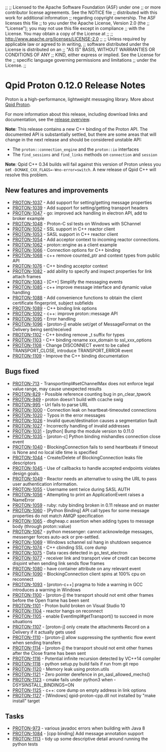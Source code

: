 ;;
;; Licensed to the Apache Software Foundation (ASF) under one
;; or more contributor license agreements.  See the NOTICE file
;; distributed with this work for additional information
;; regarding copyright ownership.  The ASF licenses this file
;; to you under the Apache License, Version 2.0 (the
;; "License"); you may not use this file except in compliance
;; with the License.  You may obtain a copy of the License at
;; 
;;   http://www.apache.org/licenses/LICENSE-2.0
;; 
;; Unless required by applicable law or agreed to in writing,
;; software distributed under the License is distributed on an
;; "AS IS" BASIS, WITHOUT WARRANTIES OR CONDITIONS OF ANY
;; KIND, either express or implied.  See the License for the
;; specific language governing permissions and limitations
;; under the License.
;;

# Qpid Proton 0.12.0 Release Notes

Proton is a high-performance, lightweight messaging library. More
about [Qpid Proton]({{site_url}}/proton/index.html).

For more information about this release, including download links and
documentation, see the [release overview](index.html).

**Note**: This release contains a new C++ binding of the Proton API.
The documented API is substantially settled, but there are some areas
that will change in the next release and should be considered unstable
API:

 - The `proton::connection_engine` and the `proton::io` interfaces
 - The `find_sessions` and `find_links` methods on `connection` and
   `session`

**Note**: Qpid C++ 0.34 builds will fail against this version of Proton
unless you set `-DCMAKE_CXX_FLAGS=-Wno-error=switch`.  A new release
of Qpid C++ will resolve this problem.

## New features and improvements

 - [PROTON-1037](https://issues.apache.org/jira/browse/PROTON-1037) - Add support for setting/getting message properties
 - [PROTON-1039](https://issues.apache.org/jira/browse/PROTON-1039) - Add support for setting/getting transport headers
 - [PROTON-1047](https://issues.apache.org/jira/browse/PROTON-1047) - go: improved ack handling in electron API, add to  broker example
 - [PROTON-1048](https://issues.apache.org/jira/browse/PROTON-1048) - Proton-C ssl tests on Windows with SChannel
 - [PROTON-1052](https://issues.apache.org/jira/browse/PROTON-1052) - SSL support in C++ reactor client
 - [PROTON-1053](https://issues.apache.org/jira/browse/PROTON-1053) - SASL support in C++ reactor client
 - [PROTON-1054](https://issues.apache.org/jira/browse/PROTON-1054) - Add acceptor context to incoming reactor connections.
 - [PROTON-1062](https://issues.apache.org/jira/browse/PROTON-1062) - proton::engine as a client example
 - [PROTON-1066](https://issues.apache.org/jira/browse/PROTON-1066) - Connection options for C++ binding
 - [PROTON-1068](https://issues.apache.org/jira/browse/PROTON-1068) - c++ remove counted_ptr and context types from public API
 - [PROTON-1076](https://issues.apache.org/jira/browse/PROTON-1076) - C++ binding acceptor context
 - [PROTON-1082](https://issues.apache.org/jira/browse/PROTON-1082) - add ability to specify and inspect properties for link attach frames
 - [PROTON-1083](https://issues.apache.org/jira/browse/PROTON-1083) - [C++] Simplify the messaging events
 - [PROTON-1085](https://issues.apache.org/jira/browse/PROTON-1085) - c++ improve message interface and dynamic value handling
 - [PROTON-1088](https://issues.apache.org/jira/browse/PROTON-1088) - Add convenience functions to obtain the client certificate fingerprint, subject subfields
 - [PROTON-1089](https://issues.apache.org/jira/browse/PROTON-1089) - C++ binding link options
 - [PROTON-1092](https://issues.apache.org/jira/browse/PROTON-1092) - c++: improve proton::message API
 - [PROTON-1095](https://issues.apache.org/jira/browse/PROTON-1095) - Error handling
 - [PROTON-1096](https://issues.apache.org/jira/browse/PROTON-1096) - [proton-j] enable set/get of MessageFormat on the Delivery being sent/received 
 - [PROTON-1102](https://issues.apache.org/jira/browse/PROTON-1102) - C++ binding remove _t suffix for types
 - [PROTON-1103](https://issues.apache.org/jira/browse/PROTON-1103) - C++ binding rename xxx_domain to ssl_xxx_options
 - [PROTON-1108](https://issues.apache.org/jira/browse/PROTON-1108) - Change DISCONNECT event to be called TRANSPORT_CLOSE, introduce TRANSPORT_ERROR event
 - [PROTON-1109](https://issues.apache.org/jira/browse/PROTON-1109) - Improve the C++ binding documentation

## Bugs fixed

 - [PROTON-713](https://issues.apache.org/jira/browse/PROTON-713) - TransportImpl#setChannelMax does not enforce legal value range, may cause unexpected results
 - [PROTON-829](https://issues.apache.org/jira/browse/PROTON-829) - Possible reference counting bug in pn_clear_tpwork
 - [PROTON-949](https://issues.apache.org/jira/browse/PROTON-949) - proton doesn't build with ccache swig
 - [PROTON-995](https://issues.apache.org/jira/browse/PROTON-995) - Url fails to parse URL
 - [PROTON-1000](https://issues.apache.org/jira/browse/PROTON-1000) - Connection leak on heartbeat-timeouted connections
 - [PROTON-1020](https://issues.apache.org/jira/browse/PROTON-1020) - Typos in the error messages
 - [PROTON-1026](https://issues.apache.org/jira/browse/PROTON-1026) - Invalid queue/destination causes a segmentation fault
 - [PROTON-1027](https://issues.apache.org/jira/browse/PROTON-1027) - Incorrectly handling of invalid addresses
 - [PROTON-1031](https://issues.apache.org/jira/browse/PROTON-1031) - [python] Bump the module version to 0.11.0
 - [PROTON-1035](https://issues.apache.org/jira/browse/PROTON-1035) - [proton-c] Python binding mishandles connection close event
 - [PROTON-1040](https://issues.apache.org/jira/browse/PROTON-1040) - BlockingConnection fails to send heartbeats if timeout is None and no local idle time is specified
 - [PROTON-1044](https://issues.apache.org/jira/browse/PROTON-1044) - Create/Delete of BlockingConnection leaks file descriptors
 - [PROTON-1045](https://issues.apache.org/jira/browse/PROTON-1045) - Use of callbacks to handle accepted endpoints violates design goals.
 - [PROTON-1049](https://issues.apache.org/jira/browse/PROTON-1049) - Reactor needs an alternative to using the URL to pass user authentication information.
 - [PROTON-1055](https://issues.apache.org/jira/browse/PROTON-1055) - Username sent twice during SASL AUTH
 - [PROTON-1056](https://issues.apache.org/jira/browse/PROTON-1056) - Attempting to print an ApplicationEvent raises a NameError
 - [PROTON-1059](https://issues.apache.org/jira/browse/PROTON-1059) - ruby: ruby binding broken in 0.11 release and on master
 - [PROTON-1060](https://issues.apache.org/jira/browse/PROTON-1060) - [Python Binding] API call types for some message properties do not match AMQP specification
 - [PROTON-1065](https://issues.apache.org/jira/browse/PROTON-1065) - dbgheap.c assertion when adding types to message body (through proton::value)
 - [PROTON-1067](https://issues.apache.org/jira/browse/PROTON-1067) - python messenger: cannot acknowledge messages, messenger forces auto-ack or pre-settled.
 - [PROTON-1069](https://issues.apache.org/jira/browse/PROTON-1069) - Windows schannel ssl hang in shutdown sequence
 - [PROTON-1074](https://issues.apache.org/jira/browse/PROTON-1074) - C++ cbinding SSL core dump
 - [PROTON-1075](https://issues.apache.org/jira/browse/PROTON-1075) - Data races detected in go_test_electron
 - [PROTON-1077](https://issues.apache.org/jira/browse/PROTON-1077) - receiver link and transport view of credit can become disjoint when sending link sends flow frames
 - [PROTON-1080](https://issues.apache.org/jira/browse/PROTON-1080) - have container attribute on any relevant event
 - [PROTON-1090](https://issues.apache.org/jira/browse/PROTON-1090) - BlockingConnection client spins at 100% cpu on reconnect
 - [PROTON-1093](https://issues.apache.org/jira/browse/PROTON-1093) - [proton-c++] pragma to hide a warning in GCC introduces a warning in Windows
 - [PROTON-1100](https://issues.apache.org/jira/browse/PROTON-1100) - [proton-j] the transport should not emit other frames before the Open frame has been sent
 - [PROTON-1101](https://issues.apache.org/jira/browse/PROTON-1101) - Proton build broken on Visual Studio 10
 - [PROTON-1104](https://issues.apache.org/jira/browse/PROTON-1104) - reactor hangs on reconnect
 - [PROTON-1105](https://issues.apache.org/jira/browse/PROTON-1105) - enable EventImpl#getTransport() to succeed in more situations
 - [PROTON-1107](https://issues.apache.org/jira/browse/PROTON-1107) - [proton-j] only create the attachments Record on a Delivery if it actually gets used
 - [PROTON-1110](https://issues.apache.org/jira/browse/PROTON-1110) - [proton-j] allow suppressing the synthentic flow event when sending transfers
 - [PROTON-1114](https://issues.apache.org/jira/browse/PROTON-1114) - [proton-j] the transport should not emit other frames after the Close frame has been sent
 - [PROTON-1116](https://issues.apache.org/jira/browse/PROTON-1116) - Potential infinite recursion detected by VC++14 compiler
 - [PROTON-1118](https://issues.apache.org/jira/browse/PROTON-1118) - python setup.py build fails if run from git repo
 - [PROTON-1120](https://issues.apache.org/jira/browse/PROTON-1120) - Memory leak using proton.utils
 - [PROTON-1121](https://issues.apache.org/jira/browse/PROTON-1121) - Zero pointer derefence in pn_sasl_allowed_mechs()
 - [PROTON-1123](https://issues.apache.org/jira/browse/PROTON-1123) - cmake fails under python3 when -DSYSINSTALL_BINDINGS=ON
 - [PROTON-1125](https://issues.apache.org/jira/browse/PROTON-1125) - c++: core dump on empty address in link options
 - [PROTON-1127](https://issues.apache.org/jira/browse/PROTON-1127) - [Windows] qpid-proton-cpp.dll not installed by "make install" target

## Tasks

 - [PROTON-973](https://issues.apache.org/jira/browse/PROTON-973) - various javadoc errors when building with Java 8
 - [PROTON-1084](https://issues.apache.org/jira/browse/PROTON-1084) - [cpp binding] Add message annotation support
 - [PROTON-1113](https://issues.apache.org/jira/browse/PROTON-1113) - tidy up some descriptive detail around running the python tests
